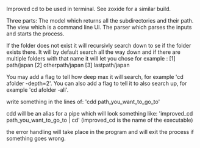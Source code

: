 Improved cd to be used in terminal. See zoxide for a similar build.

Three parts: 
The model which returns all the subdirectories and their path.
The view which is a command line UI.
The parser which parses the inputs and starts the process.

If the folder does not exist it will recursivly search down to se if the folder exists there.
It will by default search all the way down and if there are multiple folders with that name it will let you chose
for example :
[1] path/japan
[2] otherpath/japan
[3] lastpath/japan

You may add a flag to tell how deep max it will search, for example 'cd afolder -depth=2'.
You can also add a flag to tell it to also search up, for example 'cd afolder -all'.

write something in the lines of:
'cdd path_you_want_to_go_to'

cdd will be an alias for a pipe which will look something like:
'improved_cd path_you_want_to_go_to | cd'
(improved_cd is the name of the executable)

the error handling will take place in the program and will exit the process
if something goes wrong.